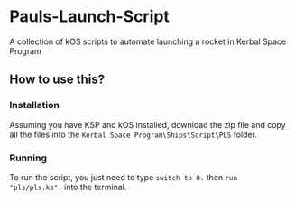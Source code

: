# Pauls-Launch-Script
A collection of kOS scripts to automate launching a rocket in Kerbal Space Program

## How to use this?

### Installation
Assuming you have KSP and kOS installed, download the zip file and copy all the files into the `Kerbal Space Program\Ships\Script\PLS` folder.

### Running
To run the script, you just need to type `switch to 0.` then `run "pls/pls.ks".` into the terminal.

